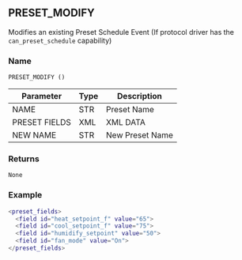 ## PRESET\_MODIFY

Modifies an existing Preset Schedule Event (If protocol driver has the `can_preset_schedule` capability)


### Name

`PRESET_MODIFY ()`


| Parameter     | Type | Description     |
| ------------- | ---- | --------------- |
| NAME          | STR  | Preset Name     |
| PRESET FIELDS | XML  | XML DATA        |
| NEW NAME      | STR  | New Preset Name |

### Returns

`None`


### Example

```lua
<preset_fields>
  <field id="heat_setpoint_f" value="65">
  <field id="cool_setpoint_f" value="75">
  <field id="humidify_setpoint" value="50">
  <field id="fan_mode" value="On">
</preset_fields>
```




